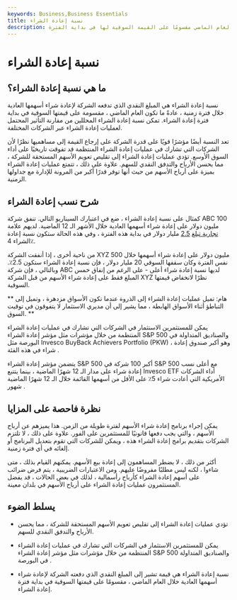 ```yaml
---
keywords: Business,Business Essentials
title: نسبة إعادة الشراء
description: نسبة إعادة الشراء هي المبلغ النقدي الذي تدفعه الشركة لإعادة شراء أسهمها خلال العام الماضي مقسومًا على القيمة السوقية لها في بداية الفترة.
---
```


# نسبة إعادة الشراء
## ما هي نسبة إعادة الشراء؟

نسبة إعادة الشراء هي المبلغ النقدي الذي تدفعه الشركة لإعادة شراء أسهمها العادية خلال فترة زمنية ، عادةً ما تكون العام الماضي ، مقسومة على قيمتها السوقية في بداية فترة إعادة الشراء. تمكن نسبة إعادة الشراء المحللين من مقارنة التأثير المحتمل لعمليات إعادة الشراء عبر الشركات المختلفة.

تعد النسبة أيضًا مؤشرًا قويًا على قدرة الشركة على إرجاع القيمة إلى مساهميها نظرًا لأن الشركات التي تشارك في عمليات إعادة الشراء المنتظمة قد تفوقت تاريخيًا على أداء السوق الأوسع. تؤدي عمليات إعادة الشراء إلى تقليص تعويم الأسهم المستحقة للشركة ، مما يحسن الأرباح والتدفق النقدي للسهم. علاوة على ذلك ، تتمتع عمليات إعادة الشراء بميزة على أرباح الأسهم من حيث أنها توفر قدرًا أكبر من المرونة للإدارة مع جداولها الزمنية.

## شرح نسب إعادة الشراء

كمثال على نسبة إعادة الشراء ، ضع في اعتبارك السيناريو التالي. تنفق شركة ABC 100 مليون دولار على إعادة شراء أسهمها العادية خلال الأشهر الـ 12 الماضية. لديهم علامة [تجارية تبلغ](/marketcapitalization) [2.5](/marketcapitalization) مليار دولار في بداية هذه الفترة ، وفي هذه الحالة ستكون نسبة إعادة الشراء 4٪.

من ناحية أخرى ، إذا أنفقت الشركة XYZ 500 مليون دولار على إعادة شراء أسهمها خلال نفس الفترة وكان سقفها السوقي 20 مليار دولار ، فإن نسبة إعادة الشراء ستكون 2.5٪. وبالتالي ، فإن شركة ABC لديها نسبة إعادة شراء أعلى - على الرغم من إنفاق خمس المبلغ فقط على إعادة شراء الأسهم من قبل الشركة XYZ نظرًا لانخفاض قيمتها السوقية.

** هام: تميل عمليات إعادة الشراء إلى الذروة عندما تكون الأسواق مزدهرة ، وتميل إلى التباطؤ أثناء الأسواق الهابطة ، مما يشير إلى أن مديري الاستثمار لا يتفوقون في توقيت السوق. **

يمكن للمستثمرين الاستثمار في الشركات التي تشارك في عمليات إعادة الشراء المنتظمة من خلال مؤشرات مثل مؤشر إعادة الشراء S&P 500 والصناديق المتداولة في البورصة مثل Invesco BuyBack Achievers Portfolio (PKW) ، وهو أكبر صندوق إعادة شراء في هذه الفئة .

يتضمن مؤشر إعادة الشراء S&P 500 أكبر 100 شركة في S&P 500 مع أعلى نسب إعادة شراء على مدار الـ 12 شهرًا الماضية ، بينما يتتبع Invesco ETF أداء الشركات الأمريكية التي أعادت شراء 5٪ على الأقل من أسهمها القائمة خلال الـ 12 شهرًا الماضية شهور .

## نظرة فاحصة على المزايا

يمكن إجراء برنامج إعادة شراء الأسهم لفترة طويلة من الزمن. هذا يميزهم عن أرباح الأسهم ، والتي يجب دفعها قانونيًا للمستثمرين على الفور. علاوة على ذلك ، لا تلتزم الشركات بتقديم برامج إعادة الشراء هذه ، ويمكن للشركات التي تقوم بتعديل البرنامج أو إلغائه في أي فترة زمنية.

أكثر من ذلك ، لا يضطر المساهمون إلى إعادة بيع الأسهم. يمكنهم القيام بذلك ، متى شاءوا ، لكنه ليس مطلبًا مفروضًا عليهم. ومن الاعتبارات الضريبية ، يتم فرض ضرائب على أسهم إعادة الشراء كأرباح رأسمالية ، لذلك في بعض الحالات ، قد يفضل المستثمرون عمليات إعادة الشراء على أرباح الأسهم في بلدان معينة.

## يسلط الضوء

- تؤدي عمليات إعادة الشراء إلى تقليص تعويم الأسهم المستحقة للشركة ، مما يحسن الأرباح والتدفق النقدي للسهم.

- يمكن للمستثمرين الاستثمار في الشركات التي تشارك في عمليات إعادة الشراء المنتظمة من خلال مؤشرات مثل مؤشر إعادة الشراء S&P 500 والصناديق المتداولة في البورصة .

- نسبة إعادة الشراء هي قيمة تشير إلى المبلغ النقدي الذي دفعته الشركة لإعادة شراء أسهمها العادية خلال العام الماضي ، مقسومًا على قيمتها السوقية في بداية فترة إعادة الشراء.

